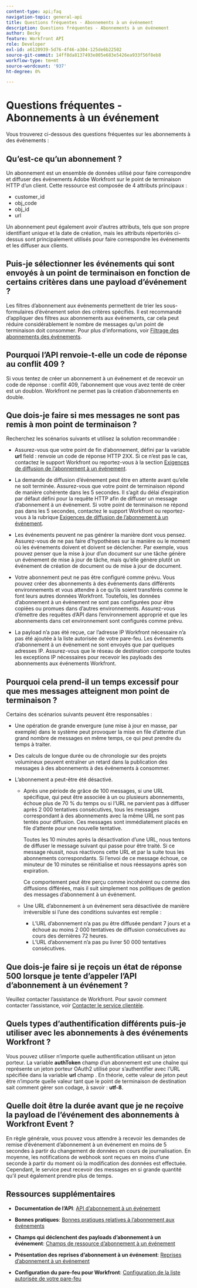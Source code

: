 ```yaml
---
content-type: api;faq
navigation-topic: general-api
title: Questions fréquentes - Abonnements à un événement
description: Questions fréquentes - Abonnements à un événement
author: Becky
feature: Workfront API
role: Developer
exl-id: a6120939-5d76-4f46-a304-125de6b22502
source-git-commit: 14ff8da8137493e805e683e5426ea933f56f8eb8
workflow-type: tm+mt
source-wordcount: '937'
ht-degree: 0%

---
```


# Questions fréquentes - Abonnements à un événement

<!--
{{highlighted-preview}}
-->

Vous trouverez ci-dessous des questions fréquentes sur les abonnements à des événements :

## Qu’est-ce qu’un abonnement ?

Un abonnement est un ensemble de données utilisé pour faire correspondre et diffuser des événements Adobe Workfront sur le point de terminaison HTTP d’un client. Cette ressource est composée de 4 attributs principaux :

* customer_id
* obj_code
* obj_id
* url

Un abonnement peut également avoir d’autres attributs, tels que son propre identifiant unique et la date de création, mais les attributs répertoriés ci-dessus sont principalement utilisés pour faire correspondre les événements et les diffuser aux clients.

## Puis-je sélectionner les événements qui sont envoyés à un point de terminaison en fonction de certains critères dans une payload d’événement ?

Les filtres d’abonnement aux événements permettent de trier les sous-formulaires d’événement selon des critères spécifiés. Il est recommandé d’appliquer des filtres aux abonnements aux événements, car cela peut réduire considérablement le nombre de messages qu’un point de terminaison doit consommer. Pour plus d’informations, voir [Filtrage des abonnements des événements](../../wf-api/general/event-subs-api.md#event).

## Pourquoi l’API renvoie-t-elle un code de réponse au conflit 409 ?

Si vous tentez de créer un abonnement à un événement et de recevoir un code de réponse : conflit 409, l’abonnement que vous avez tenté de créer est un doublon. Workfront ne permet pas la création d’abonnements en double.

## Que dois-je faire si mes messages ne sont pas remis à mon point de terminaison ?

Recherchez les scénarios suivants et utilisez la solution recommandée :

* Assurez-vous que votre point de fin d’abonnement, défini par la variable **url** field : renvoie un code de réponse HTTP 2XX. Si ce n’est pas le cas, contactez le support Workfront ou reportez-vous à la section [Exigences de diffusion de l’abonnement à un événement](../../wf-api/general/setup-event-sub-endpoint.md).

* La demande de diffusion d’événement peut être en attente avant qu’elle ne soit terminée. Assurez-vous que votre point de terminaison répond de manière cohérente dans les 5 secondes. Il s’agit du délai d’expiration par défaut défini pour la requête HTTP afin de diffuser un message d’abonnement à un événement. Si votre point de terminaison ne répond pas dans les 5 secondes, contactez le support Workfront ou reportez-vous à la rubrique [Exigences de diffusion de l’abonnement à un événement](../../wf-api/general/setup-event-sub-endpoint.md).
* Les événements peuvent ne pas générer la manière dont vous pensez. Assurez-vous de ne pas faire d’hypothèses sur la manière ou le moment où les événements doivent et doivent se déclencher. Par exemple, vous pouvez penser que la mise à jour d’un document sur une tâche génère un événement de mise à jour de tâche, mais qu’elle génère plutôt un événement de création de document ou de mise à jour de document.
* Votre abonnement peut ne pas être configuré comme prévu. Vous pouvez créer des abonnements à des événements dans différents environnements et vous attendre à ce qu’ils soient transférés comme le font leurs autres données Workfront. Toutefois, les données d’abonnement à un événement ne sont pas configurées pour être copiées ou promues dans d’autres environnements. Assurez-vous d’émettre des requêtes d’API dans l’environnement approprié et que les abonnements dans cet environnement sont configurés comme prévu.
* La payload n’a pas été reçue, car l’adresse IP Workfront nécessaire n’a pas été ajoutée à la liste autorisée de votre pare-feu. Les événements d’abonnement à un événement ne sont envoyés que par quelques adresses IP. Assurez-vous que le réseau de destination comporte toutes les exceptions IP nécessaires pour recevoir les payloads des abonnements aux événements Workfront.

## Pourquoi cela prend-il un temps excessif pour que mes messages atteignent mon point de terminaison ?

Certains des scénarios suivants peuvent être responsables :

* Une opération de grande envergure (une mise à jour en masse, par exemple) dans le système peut provoquer la mise en file d’attente d’un grand nombre de messages en même temps, ce qui peut prendre du temps à traiter.
* Des calculs de longue durée ou de chronologie sur des projets volumineux peuvent entraîner un retard dans la publication des messages à des abonnements à des événements à consommer.
* L’abonnement a peut-être été désactivé.

   * Après une période de grâce de 100 messages, si une URL spécifique, qui peut être associée à un ou plusieurs abonnements, échoue plus de 70 % du temps ou si l’URL ne parvient pas à diffuser après 2 000 tentatives consécutives, tous les messages correspondant à des abonnements avec la même URL ne sont pas tentés pour diffusion. Ces messages sont immédiatement placés en file d’attente pour une nouvelle tentative.

     Toutes les 10 minutes après la désactivation d’une URL, nous tentons de diffuser le message suivant qui passe pour être traité. Si ce message réussit, nous réactivons cette URL et par la suite tous les abonnements correspondants. Si l’envoi de ce message échoue, ce minuteur de 10 minutes se réinitialise et nous réessayons après son expiration.

     Ce comportement peut être perçu comme incohérent ou comme des diffusions différées, mais il suit simplement nos politiques de gestion des messages d’abonnement à un événement.

   * Une URL d’abonnement à un événement sera désactivée de manière irréversible si l’une des conditions suivantes est remplie :

      * L’URL d’abonnement n’a pas pu être diffusée pendant 7 jours et a échoué au moins 2 000 tentatives de diffusion consécutives au cours des dernières 72 heures.
      * L’URL d’abonnement n’a pas pu livrer 50 000 tentatives consécutives.

## Que dois-je faire si je reçois un état de réponse 500 lorsque je tente d’appeler l’API d’abonnement à un événement ?

Veuillez contacter l’assistance de Workfront. Pour savoir comment contacter l’assistance, voir [Contacter le service clientèle](../../workfront-basics/tips-tricks-and-troubleshooting/contact-customer-support.md).

## Quels types d’authentification différents puis-je utiliser avec les abonnements à des événements Workfront ?

Vous pouvez utiliser n’importe quelle authentification utilisant un jeton porteur. La variable **authToken** champ d’un abonnement est une chaîne qui représente un jeton porteur OAuth2 utilisé pour s’authentifier avec l’URL spécifiée dans la variable **url** champ . En théorie, cette valeur de jeton peut être n’importe quelle valeur tant que le point de terminaison de destination sait comment gérer son codage, à savoir : **utf-8**.

## Quelle doit être la durée avant que je ne reçoive la payload de l’événement des abonnements à Workfront Event ?

En règle générale, vous pouvez vous attendre à recevoir les demandes de remise d’événement d’abonnement à un événement en moins de 5 secondes à partir du changement de données en cours de journalisation. En moyenne, les notifications de webhook sont reçues en moins d’une seconde à partir du moment où la modification des données est effectuée. Cependant, le service peut recevoir des messages en si grande quantité qu’il peut également prendre plus de temps.

## Ressources supplémentaires

* **Documentation de l’API**: [API d’abonnement à un événement](../../wf-api/general/event-subs-api.md)

* **Bonnes pratiques**: [Bonnes pratiques relatives à l’abonnement aux événements](../../wf-api/general/event-sub-best-practice.md)

* **Champs qui déclenchent des payloads d’abonnement à un événement**: [Champs de ressource d’abonnement à un événement](../../wf-api/api/event-sub-resource-fields.md)

* **Présentation des reprises d’abonnement à un événement**: [Reprises d’abonnement à un événement](../../wf-api/api/event-sub-retries.md)

* **Configuration du pare-feu pour Workfront**: [Configuration de la liste autorisée de votre pare-feu](../../administration-and-setup/get-started-wf-administration/configure-your-firewall.md)
